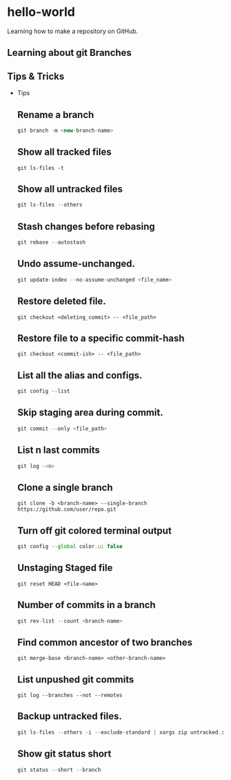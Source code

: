 # hello-world
Learning how to make a repository on GitHub.

## Learning about git Branches
## Tips & Tricks

- Tips
    
    ## Rename a branch
    
    ```jsx
    git branch -m <new-branch-name>
    ```
    
    ## Show all tracked files
    
    ```
    git ls-files -t
    ```
    
    ## Show all untracked files
    
    ```jsx
    git ls-files --others
    ```
    
    ## Stash changes before rebasing
    
    ```jsx
    git rebase --autostash
    ```
    
    ## Undo assume-unchanged.
    
    ```jsx
    git update-index --no-assume-unchanged <file_name>
    ```
    
    ## Restore deleted file.
    
    ```
    git checkout <deleting_commit> -- <file_path>
    ```
    
    ## Restore file to a specific commit-hash
    
    ```
    git checkout <commit-ish> -- <file_path>
    ```
    
    ## List all the alias and configs.
    
    ```jsx
    git config --list
    ```
    
    ## Skip staging area during commit.
    
    ```jsx
    git commit --only <file_path>
    ```
    
    ## List n last commits
    
    ```jsx
    git log -<n>
    ```
    
    ## Clone a single branch
    
    ```
    git clone -b <branch-name> --single-branch https://github.com/user/repo.git
    ```
    
    ## Turn off git colored terminal output
    
    ```jsx
    git config --global color.ui false
    ```
    
    ## Unstaging Staged file
    
    ```
    git reset HEAD <file-name>
    ```
    
    ## Number of commits in a branch
    
    ```jsx
    git rev-list --count <branch-name>
    ```
    
    ## Find common ancestor of two branches
    
    ```
    git merge-base <branch-name> <other-branch-name>
    ```
    
    ## List unpushed git commits
    
    ```
    git log --branches --not --remotes
    ```
    
    ## Backup untracked files.
    
    ```jsx
    git ls-files --others -i --exclude-standard | xargs zip untracked.zip
    ```
    
    ## Show git status short
    
    ```jsx
    git status --short --branch
    ```
    
